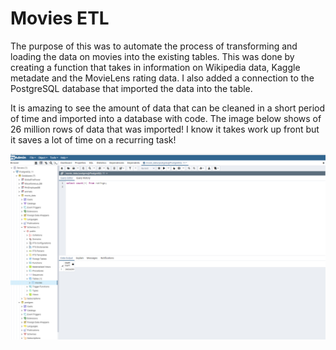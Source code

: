 # Movies ETL

The purpose of this was to automate the process of transforming and loading the data on movies into the existing tables.  This was done by creating a function that takes in information on Wikipedia data, Kaggle metadate and the MovieLens rating data.  I also added a connection to the PostgreSQL database that imported the data into the table.

It is amazing to see the amount of data that can be cleaned in a short period of time and imported into a database with code.  The image below shows of 26 million rows of data that was imported!  I know it takes work up front but it saves a lot of time on a recurring task!

![](/Resources/ratings_query.png)
